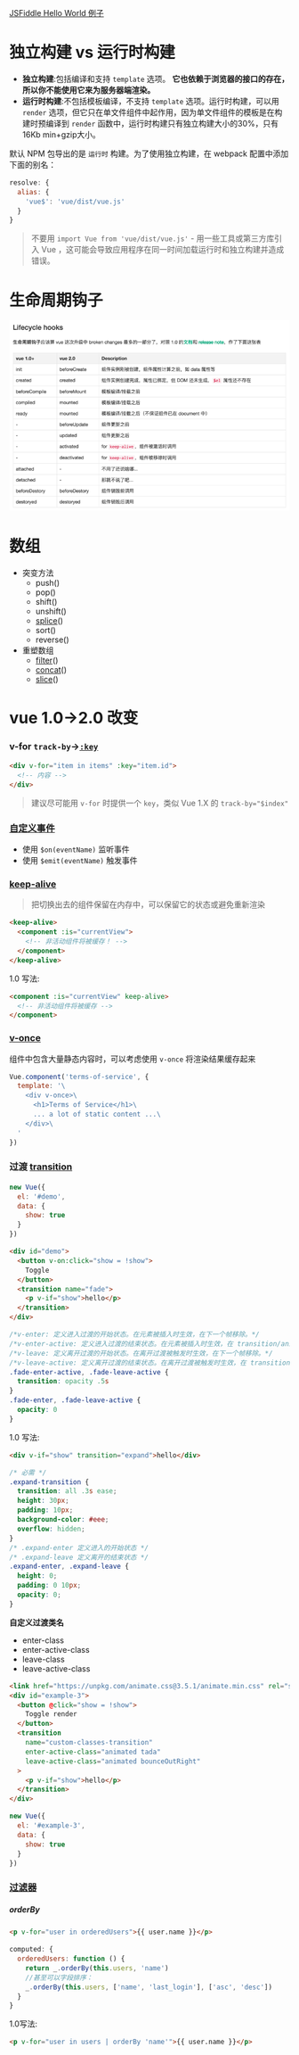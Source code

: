 
[JSFiddle Hello World 例子](http://jsfiddle.net/chrisvfritz/4tpzm3e1/)

# 独立构建 vs 运行时构建
- **独立构建**:包括编译和支持 `template` 选项。 **它也依赖于浏览器的接口的存在，所以你不能使用它来为服务器端渲染。**
- **运行时构建**:不包括模板编译，不支持 `template` 选项。运行时构建，可以用 `render` 选项，但它只在单文件组件中起作用，因为单文件组件的模板是在构建时预编译到 `render` 函数中，运行时构建只有独立构建大小的30%，只有 16Kb min+gzip大小。

默认 NPM 包导出的是 `运行时` 构建。为了使用独立构建，在 webpack 配置中添加下面的别名：

```js
resolve: {
  alias: {
    'vue$': 'vue/dist/vue.js'
  }
}
```
> 不要用 `import Vue from 'vue/dist/vue.js'` - 用一些工具或第三方库引入 Vue ，这可能会导致应用程序在同一时间加载运行时和独立构建并造成错误。

# 生命周期钩子
![](./_image/f847b38a-63fe-11e6-9c29-38e58d46f036[1].png)

# 数组
- 突变方法
    - push()
    - pop()
    - shift()
    - unshift()
    - [splice](http://vuefe.cn/guide/list.html#注意事项)()
    - sort()
    - reverse()
- 重塑数组
    - [filter](http://vuefe.cn/guide/list.html#重塑数组)()
    - [concat](http://www.w3school.com.cn/jsref/jsref_concat_array.asp)()
    - [slice](http://www.w3school.com.cn/jsref/jsref_slice_array.asp)()

# vue 1.0->2.0 改变
### v-for `track-by`->[`:key`](http://vuefe.cn/guide/list.html#key)
```html
<div v-for="item in items" :key="item.id">
  <!-- 内容 -->
</div>
```
> 建议尽可能用 `v-for` 时提供一个 `key`，类似 Vue 1.X 的 `track-by="$index"`

### [自定义事件](http://vuefe.cn/guide/components.html#自定义事件)
- 使用 `$on(eventName)` 监听事件
- 使用 `$emit(eventName)` 触发事件

### [keep-alive](http://vuefe.cn/guide/components.html#keep-alive)
> 把切换出去的组件保留在内存中，可以保留它的状态或避免重新渲染

```html
<keep-alive>
  <component :is="currentView">
    <!-- 非活动组件将被缓存！ -->
  </component>
</keep-alive>
```

1.0 写法:

```html
<component :is="currentView" keep-alive>
  <!-- 非活动组件将被缓存 -->
</component>
```

### [v-once](http://vuefe.cn/guide/components.html#Cheap-Static-Components-with-v-once)
组件中包含大量静态内容时，可以考虑使用 `v-once` 将渲染结果缓存起来
```js
Vue.component('terms-of-service', {
  template: '\
    <div v-once>\
      <h1>Terms of Service</h1>\
      ... a lot of static content ...\
    </div>\
  '
})
```

### 过渡 [transition](http://vuefe.cn/guide/transitions.html#单元素-组件的过渡)

```js
new Vue({
  el: '#demo',
  data: {
    show: true
  }
})
```
```html
<div id="demo">
  <button v-on:click="show = !show">
    Toggle
  </button>
  <transition name="fade">
    <p v-if="show">hello</p>
  </transition>
</div>
```
```css
/*v-enter: 定义进入过渡的开始状态。在元素被插入时生效，在下一个帧移除。*/
/*v-enter-active: 定义进入过渡的结束状态。在元素被插入时生效，在 transition/animation 完成之后移除。*/
/*v-leave: 定义离开过渡的开始状态。在离开过渡被触发时生效，在下一个帧移除。*/
/*v-leave-active: 定义离开过渡的结束状态。在离开过渡被触发时生效，在 transition/animation 完成之后移除。*/
.fade-enter-active, .fade-leave-active {
  transition: opacity .5s
}
.fade-enter, .fade-leave-active {
  opacity: 0
}
```
1.0 写法:
```html
<div v-if="show" transition="expand">hello</div>
```
```css
/* 必需 */
.expand-transition {
  transition: all .3s ease;
  height: 30px;
  padding: 10px;
  background-color: #eee;
  overflow: hidden;
}
/* .expand-enter 定义进入的开始状态 */
/* .expand-leave 定义离开的结束状态 */
.expand-enter, .expand-leave {
  height: 0;
  padding: 0 10px;
  opacity: 0;
}
```
**自定义过渡类名**
- enter-class
- enter-active-class
- leave-class
- leave-active-class

```html
<link href="https://unpkg.com/animate.css@3.5.1/animate.min.css" rel="stylesheet" type="text/css">
<div id="example-3">
  <button @click="show = !show">
    Toggle render
  </button>
  <transition
    name="custom-classes-transition"
    enter-active-class="animated tada"
    leave-active-class="animated bounceOutRight"
  >
    <p v-if="show">hello</p>
  </transition>
</div>
```
```js
new Vue({
  el: '#example-3',
  data: {
    show: true
  }
})
```
### [过滤器](http://vuefe.cn/guide/migration.html#过滤器)
##### orderBy 
```html
<p v-for="user in orderedUsers">{{ user.name }}</p>
```
```js
computed: {
  orderedUsers: function () {
    return _.orderBy(this.users, 'name')
    //甚至可以字段排序：
    _.orderBy(this.users, ['name', 'last_login'], ['asc', 'desc'])
  }
}
```
1.0写法:
```html
<p v-for="user in users | orderBy 'name'">{{ user.name }}</p>
```








